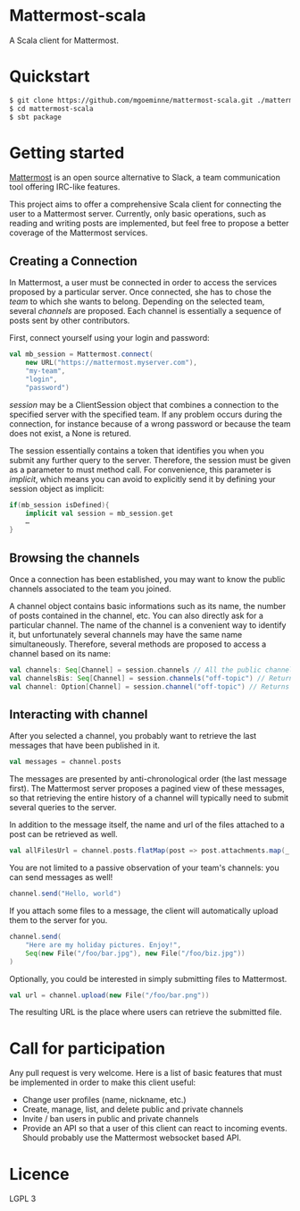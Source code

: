 # Mattermost-scala

A Scala client for Mattermost.

# Quickstart

```bash
$ git clone https://github.com/mgoeminne/mattermost-scala.git ./mattermost-scala
$ cd mattermost-scala
$ sbt package
```

# Getting started

[Mattermost](https://www.mattermost.org/) is an open source alternative to Slack, a team communication tool offering IRC-like features.

This project aims to offer a comprehensive Scala client for connecting the user to a Mattermost server. Currently, only basic operations, such as reading and writing posts are implemented,
but feel free to propose a better coverage of the Mattermost services.


## Creating a Connection

In Mattermost, a user must be connected in order to access the services proposed by a particular server. Once connected, she has to chose 
the _team_ to which she wants to belong. Depending on the selected team, several _channels_ are proposed. Each channel is essentially a sequence of posts
sent by other contributors.

First, connect yourself using your login and password:
 
```scala
val mb_session = Mattermost.connect(
    new URL("https://mattermost.myserver.com"),
    "my-team",
    "login",
    "password")
```

_session_ may be a ClientSession object that combines a connection to the specified server with the specified team. 
If any problem occurs during the connection, for instance because of a wrong password or because the team does not exist, a None is retured.

The session essentially contains a token that identifies you when you submit any further query to the server. Therefore, the session must be 
given as a parameter to must method call. For convenience, this parameter is _implicit_, which means you can avoid to explicitly send it by 
defining your session object as implicit:

```scala
if(mb_session isDefined){
    implicit val session = mb_session.get
    …
}
```

## Browsing the channels

Once a connection has been established, you may want to know the public channels associated to the team you joined.

A channel object contains basic informations such as its name, the number of posts contained in the channel, etc. You can also directly ask for 
a particular channel. The name of the channel is a convenient way to identify it, but unfortunately several channels may have the same name simultaneously.
Therefore, several methods are proposed to access a channel based on its name:

```scala
val channels: Seq[Channel] = session.channels // All the public channels
val channelsBis: Seq[Channel] = session.channels("off-topic") // Returns all the public channels, the name of which is "off-topic". 
val channel: Option[Channel] = session.channel("off-topic") // Returns one of the public channels, the name of which is "off-topic", if any.
```

## Interacting with channel

After you selected a channel, you probably want to retrieve the last messages that have been published in it. 

```scala
val messages = channel.posts
```

The messages are presented by anti-chronological order (the last message first). The Mattermost server proposes a pagined view of these messages, so 
that retrieving the entire history of a channel will typically need to submit several queries to the server.

In addition to the message itself, the name and url of the files attached to a post can be retrieved as well.

```scala
val allFilesUrl = channel.posts.flatMap(post => post.attachments.map(_._2))
```

You are not limited to a passive observation of your team's channels: you can send messages as well! 

```scala
channel.send("Hello, world")
```

If you attach some files to a message, the client will automatically upload them to the server for you.

```scala
channel.send(
    "Here are my holiday pictures. Enjoy!", 
    Seq(new File("/foo/bar.jpg"), new File("/foo/biz.jpg"))
)
```

Optionally, you could be interested in simply submitting files to Mattermost.

```scala
val url = channel.upload(new File("/foo/bar.png"))
```

The resulting URL is the place where users can retrieve the submitted file.

# Call for participation

Any pull request is very welcome. Here is a list of basic features that 
must be implemented in order to make this client useful:

- Change user profiles (name, nickname, etc.)
- Create, manage, list, and delete public and private channels
- Invite / ban users in public and private channels
- Provide an API so that a user of this client can react to 
incoming events. Should probably use the Mattermost websocket based API. 

# Licence

LGPL 3